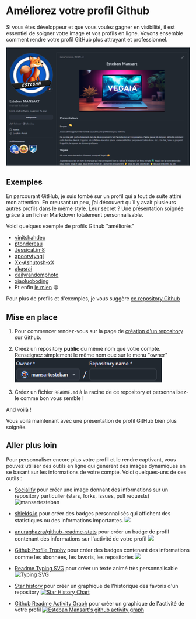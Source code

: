 # Améliorez votre profil Github

Si vous êtes développeur et que vous voulez gagner en visibilité, il est essentiel de soigner votre image et vos profils en ligne. Voyons ensemble comment rendre votre profil GitHub plus attrayant et professionnel.

![](/articles/article1/screen1.png)

## Exemples

En parcourant GitHub, je suis tombé sur un profil qui a tout de suite attiré mon attention. En creusant un peu, j’ai découvert qu’il y avait plusieurs autres profils dans le même style. Leur secret ? Une présentation soignée grâce à un fichier Markdown totalement personnalisable.

Voici quelques exemple de profils Github "améliorés"

- [vinitshahdeo](https://github.com/vinitshahdeo/)
- [ptondereau](https://github.com/ptondereau)
- [JessicaLim8](https://github.com/JessicaLim8/JessicaLim8)
- [apoorvtyagi](https://github.com/apoorvtyagi/apoorvtyagi)
- [Xx-Ashutosh-xX](https://github.com/Xx-Ashutosh-xX/Xx-Ashutosh-xX)
- [akasrai](https://github.com/akasrai/akasrai)
- [dailyrandomphoto](https://github.com/dailyrandomphoto/dailyrandomphoto)
- [xiaoluoboding](https://github.com/xiaoluoboding/xiaoluoboding)
- Et enfin [le mien](https://github.com/mansartesteban/) 😁

Pour plus de profils et d'exemples, je vous suggère [ce repository Github](https://github.com/abhisheknaiidu/awesome-github-profile-readme)

## Mise en place

1) Pour commencer rendez-vous sur la page de [création d'un repository](https://github.com/new) sur Github.

2) Créez un repository **public** du même nom que votre compte. Renseignez simplement le même nom que sur le menu "owner" ![](/src/assets/articles/article1/screen2.png)

3) Créez un fichier `README.md` à la racine de ce repository et personnalisez-le comme bon vous semble !

<p class="text-center text-2xl">And voilà !</p>

Vous voilà maintenant avec une présentation de profil GitHub bien plus soignée.

## Aller plus loin

Pour personnaliser encore plus votre profil et le rendre captivant, vous pouvez utiliser des outils en ligne qui génèrent des images dynamiques en se basant sur les informations de votre compte. Voici quelques-uns de ces outils :

- [Socialify](https://socialify.git.ci/) pour créer une image donnant des informations sur un repository particulier (stars, forks, issues, pull requests)
![mansartesteban](https://socialify.git.ci/mansartesteban/mansartesteban/image?language=1&owner=1&name=1&stargazers=1&theme=Light)

- [shields.io](https://shields.io/) pour créer des badges personnalisés qui affichent des statistiques ou des informations importantes.
![](https://img.shields.io/badge/esteban-mansart-darkgreen)

- [anuraghazra/github-readme-stats](https://github.com/anuraghazra/github-readme-stats) pour créer un badge de profil contenant des informations sur l'activité de votre profil
![](https://github-readme-stats.vercel.app/api?username=mansartesteban&show_icons=true&theme=radical)

- [Github Profile Trophy](https://github.com/ryo-ma/github-profile-trophy) pour créer des badges contenant des informations comme les abonnées, les favoris, les repositories
![](https://github-profile-trophy.vercel.app/?username=mansartesteban&no-frame=true)

- [Readme Typing SVG](https://readme-typing-svg.demolab.com/demo/) pour créer un texte animé très personnalisable
[![Typing SVG](https://readme-typing-svg.demolab.com?font=Fira+Code&weight=700&size=24&pause=1000&color=FFA633&background=FFFFFF00&random=true&width=435&lines=Esteban+Mansart)](https://git.io/typing-svg)

- [Star history](https://star-history.com/) pour créer un graphique de l'historique des favoris d'un repository
[![Star History Chart](https://api.star-history.com/svg?repos=mansartesteban/mansartesteban&type=Date)](https://star-history.com/#mansartesteban/mansartesteban&Date)

- [Github Readme Activity Graph](https://github.com/Ashutosh00710/github-readme-activity-graph) pour créer un graphique de l'activité de votre profil
[![Esteban Mansart's github activity graph](https://github-readme-activity-graph.vercel.app/graph?username=mansartesteban&custom_title=Activité%20du%20profil%20de%20Esteban%20Mansart&hide_border=true&theme=vue)](https://github.com/ashutosh00710/github-readme-activity-graph)


